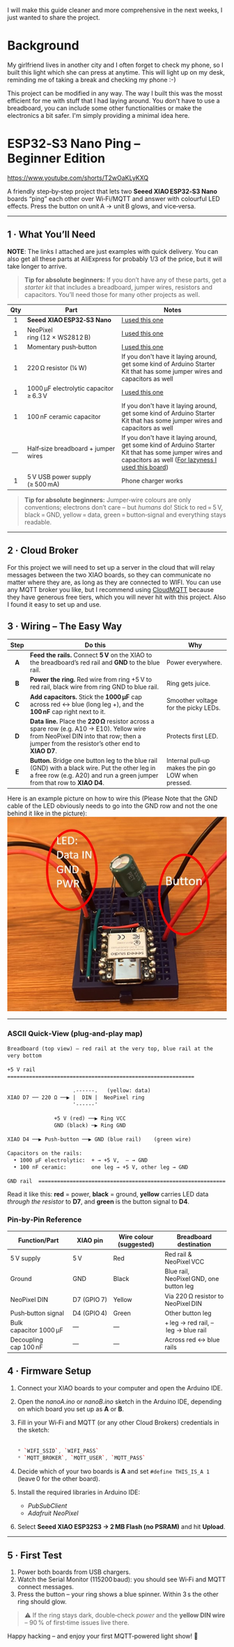 I will make this guide cleaner and more comprehensive in the next weeks, I just wanted to share the project.

# Background
My girlfriend lives in another city and I often forget to check my phone, so I built this light which she can press at anytime. This will light up on my desk, reminding me of taking a break and checking my phone :-)

This project can be modified in any way. The way I built this was the mosst efficient for me with stuff that I had laying around. You don't have to use a breadboard, you can include some other functionalities or make the electronics a bit safer. I'm simply providing a minimal idea here.

# ESP32‑S3 Nano Ping – Beginner Edition

https://www.youtube.com/shorts/T2wOaKLyKXQ

A friendly step‑by‑step project that lets two **Seeed XIAO ESP32‑S3 Nano** boards “ping” each other over Wi‑Fi/MQTT and answer with colourful LED effects. Press the button on unit A → unit B glows, and vice‑versa.

---

## 1 · What You’ll Need

**NOTE**: The links I attached are just examples with quick delivery. You can also get all these parts at AliExpress for probably 1/3 of the price, but it will take longer to arrive.
> **Tip for absolute beginners:** If you don’t have any of these parts, get a *starter kit* that includes a breadboard, jumper wires, resistors and capacitors. You’ll need those for many other projects as well.

| Qty | Part                                   | Notes                             |
| :-: | -------------------------------------- | --------------------------------- |
|  1  | **Seeed XIAO ESP32‑S3 Nano**           | [I used this one](https://www.seeedstudio.com/XIAO-ESP32S3-p-5627.html?srsltid=AfmBOorbtmUUk94OIPrtpH53kLbEPYzA-IHbMap9jMzgo7Rm_LBCjfvc)             |
|  1  | NeoPixel ring (12 × WS2812 B)          | [I used this one](https://www.amazon.de/dp/B09YTGFSPN?psc=1&ref=ppx_pop_dt_b_asin_title)                        |
|  1  | Momentary push‑button                  | [I used this one](https://www.amazon.de/dp/B0CJ6GXM2T?ref=ppx_pop_dt_b_asin_title&th=1) |
|  1  | 220 Ω resistor (¼ W)                   | If you don't have it laying around, get some kind of Arduino Starter Kit that has some jumper wires and capacitors as well  |
|  1  | 1000 µF electrolytic capacitor ≥ 6.3 V | [I used this one](https://www.amazon.de/dp/B09KV8M72F?psc=1&ref=ppx_pop_dt_b_asin_image)                       |
|  1  | 100 nF ceramic capacitor               | If you don't have it laying around, get some kind of Arduino Starter Kit that has some jumper wires and capacitors as well                     |
|  —  | Half‑size breadboard + jumper wires    | If you don't have it laying around, get some kind of Arduino Starter Kit that has some jumper wires and capacitors as well ([For lazyness I used this board](https://www.amazon.de/dp/B01M9CHKO4?psc=1&ref=ppx_pop_dt_b_asin_title))    |
|  1  | 5 V USB power supply (≥ 500 mA)        | Phone charger works               |

> **Tip for absolute beginners:** Jumper‑wire colours are only conventions; electrons don’t care – but *humans* do! Stick to red = 5 V, black = GND, yellow = data, green = button‑signal and everything stays readable.

---

## 2 · Cloud Broker
For this project we will need to set up a server in the cloud that will relay messages between the two XIAO boards, so they can communicate no matter where they are, as long as they are connected to WIFI.
You can use any MQTT broker you like, but I recommend using [CloudMQTT](https://www.cloudmqtt.com/) because they have generous free tiers, which you will never hit
with this project. Also I found it easy to set up and use.

## 3 · Wiring – The Easy Way


|  Step | Do this                                                                                                                                                                                   | Why                                                 |
| :---: | ----------------------------------------------------------------------------------------------------------------------------------------------------------------------------------------- | --------------------------------------------------- |
| **A** | **Feed the rails.** Connect **5 V** on the XIAO to the breadboard’s red rail and **GND** to the blue rail.                                                                                | Power everywhere.                                   |
| **B** | **Power the ring.** Red wire from ring +5 V to red rail, black wire from ring GND to blue rail.                                                                                           | Ring gets juice.                                    |
| **C** | **Add capacitors.** Stick the **1000 µF** cap across red ↔ blue (long leg +), and the **100 nF** cap right next to it.                                                                    | Smoother voltage for the picky LEDs.                |
| **D** | **Data line.** Place the **220 Ω** resistor across a spare row (e.g. A10 → E10). Yellow wire from NeoPixel DIN into that row; then a jumper from the resistor’s other end to **XIAO D7**. | Protects first LED.                                 |
| **E** | **Button.** Bridge one button leg to the blue rail (GND) with a black wire. Put the other leg in a free row (e.g. A20) and run a green jumper from that row to **XIAO D4**.               | Internal pull‑up makes the pin go LOW when pressed. |

Here is an example picture on how to wire this (Please Note that the GND cable of the LED obviously needs to go into the GND row and not the one behind it like in the picture):
![Wiring Example](ExampleWiring.jpg)

---

### ASCII Quick‑View (plug‑and‑play map)

```text
Breadboard (top view) – red rail at the very top, blue rail at the very bottom

+5 V rail  ============================================================

                     .------.   (yellow: data)
XIAO D7 ── 220 Ω ──▶ |  DIN |  NeoPixel ring
                     '------'

               +5 V (red) ──▶ Ring VCC
               GND (black) ─▶ Ring GND

XIAO D4 ──▶ Push‑button ──▶ GND (blue rail)    (green wire)

Capacitors on the rails:
  • 1000 µF electrolytic:  + → +5 V,  – → GND
  • 100 nF ceramic:        one leg → +5 V, other leg → GND

GND rail  ============================================================
```

Read it like this: **red** = power, **black** = ground, **yellow** carries LED data *through the resistor* to **D7**, and **green** is the button signal to **D4**.

### Pin‑by‑Pin Reference

| Function/Part          | XIAO pin    | Wire colour (suggested) | Breadboard destination                  |
| ---------------------- | ----------- | ----------------------- | --------------------------------------- |
| 5 V supply             | 5 V         | Red                     | Red rail & NeoPixel VCC                 |
| Ground                 | GND         | Black                   | Blue rail, NeoPixel GND, one button leg |
| NeoPixel DIN           | D7 (GPIO 7) | Yellow                  | Via 220 Ω resistor to NeoPixel DIN      |
| Push‑button signal     | D4 (GPIO 4) | Green                   | Other button leg                        |
| Bulk capacitor 1000 µF | —           | —                       | + leg → red rail, – leg → blue rail     |
| Decoupling cap 100 nF  | —           | —                       | Across red ↔ blue rails                 |




## 4 · Firmware Setup 

1. Connect your XIAO boards to your computer and open the Arduino IDE.
2. Open the *nanoA.ino* or *nanoB.ino* sketch in the Arduino IDE, depending on which board you set up as **A** or **B**.
3. Fill in your Wi‑Fi and MQTT (or any other Cloud Brokers) credentials in the sketch:

   ```cpp

   * `WIFI_SSID`, `WIFI_PASS`
   * `MQTT_BROKER`, `MQTT_USER`, `MQTT_PASS`
3. Decide which of your two boards is **A** and set `#define THIS_IS_A 1` (leave 0 for the other board).
4. Install the required libraries in Arduino IDE:

   * *PubSubClient*
   * *Adafruit NeoPixel*

5. Select **Seeed XIAO ESP32S3 → 2 MB Flash (no PSRAM)** and hit **Upload**.



---

## 5 · First Test

1. Power both boards from USB chargers.
2. Watch the Serial Monitor (115200 baud): you should see Wi‑Fi and MQTT connect messages.
3. Press the button – your ring shows a blue spinner. Within 3 s the other ring should glow.

> ⚠️ If the ring stays dark, double‑check *power* and the **yellow DIN wire** – 90 % of first‑time issues live there.

Happy hacking – and enjoy your first MQTT‑powered light show! 🔆
